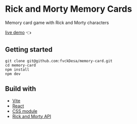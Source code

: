 # Rick and Morty Memory Cards

Memory card game with Rick and Morty characters

[live demo](https://fvckdesa.github.io/memory-card/) :point_left:

## Getting started

```
git clone git@github.com:fvckDesa/memory-card.git
cd memory-card
npm install
npm dev
```

## Build with

- [Vite](https://vitejs.dev/)
- [React](https://reactjs.org/)
- [CSS module](https://github.com/css-modules/css-modules)
- [Rick and Morty API](https://rickandmortyapi.com/)
